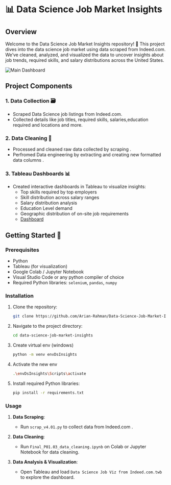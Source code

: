 # 📊 Data Science Job Market Insights

## Overview

Welcome to the Data Science Job Market Insights repository! 🎉 This project dives into the data science job market using data scraped from Indeed.com. We’ve cleaned, analyzed, and visualized the data to uncover insights about job trends, required skills, and salary distributions across the United States.

![Main Dashboard](https://github.com/user-attachments/assets/69b555d0-cb79-4583-a049-5e6fc05fef8b)


## Project Components

### 1. Data Collection 🗃️
- Scraped Data Science job listings from Indeed.com.
- Collected details like job titles, required skills, salaries,education required and locations and more.

### 2. Data Cleaning 🧹
- Processed and cleaned raw data collected by scraping .
- Perfromed Data engineering by extracting and creating new formatted data columns .

### 3. Tableau Dashboards 📊
- Created interactive dashboards in Tableau to visualize insights:
  - Top skills required by top employers
  - Skill distribution across salary ranges
  - Salary distribution analysis
  - Education Level demand 
  - Geographic distribution of on-site job requirements
  - [Dashboard](https://public.tableau.com/views/DataScienceJobVizfromIndeed_com/Dashboard1?:language=en-US&publish=yes&:sid=6F51DA7D92EF4481982A5A7A5FF73F18-0:0&:redirect=auth&:display_count=n&:origin=viz_share_link)
    

## Getting Started 🚀

### Prerequisites

- Python 
- Tableau (for visualization)
- Google Colab / Jupyter Notebook
- Visual Studio Code or any python compiler of choice 
- Required Python libraries: `selenium`, `pandas`, `numpy`

### Installation

1. Clone the repository:
   ```bash
   git clone https://github.com/Arian-Rahman/Data-Science-Job-Market-Insights.git
2. Navigate to the project directory:
   ```bash
   cd data-science-job-market-insights
3. Create virtual env (windows)
   ```bash
   python -m venv envDsInsights
4. Activate the new env
   ```bash
   .\envDsInsights\Scripts\activate

5. Install required Python libraries:
   ```bash
   pip install -r requirements.txt

### Usage

1. **Data Scraping**:
   - Run `scrap_v4.01.py` to collect data from Indeed.com .

2. **Data Cleaning**:
   - Run `Final_P01.03_data_cleaning.ipynb` on Colab or Jupyter Notebook for data cleaning.

3. **Data Analysis & Visualization**:
   - Open Tableau and load `Data Science Job Viz from Indeed.com.twb` to explore the dashboard.
     




   
